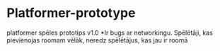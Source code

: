 # Platformer-prototype
platformer spēles prototips v1.0
 *Ir bugs ar networkingu. Spēlētāji, kas pievienojas roomam vēlāk, neredz spēlētājus, kas jau ir roomā
